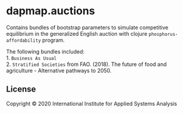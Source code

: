 # dapmap.auctions

Contains bundles of bootstrap parameters to simulate competitive equilibrium in the generalized English auction with clojure `phosphorus-affordability` program.

The following bundles included:  
  1\. `Business As Usual`  
  2\. `Stratified Societies` 
from FAO. (2018). The future of food and agriculture - Alternative pathways to 2050.

## License

Copyright © 2020 International Institute for Applied Systems Analysis